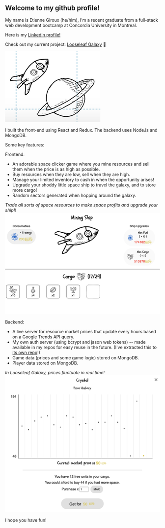 
## Welcome to my github profile!
My name is Etienne Giroux (he/him), I'm a recent graduate from a full-stack web development bootcamp at Concordia University in Montreal.

Here is my [LinkedIn profile!](https://www.linkedin.com/in/egiroux/)

Check out my current project:  [Looseleaf Galaxy](http://www.looseleafgalaxy.space) 🚀 

![Looseleaf Galaxy Screenshot](./looseleaf_galaxy1.png)

I built the front-end using React and Redux. The backend uses NodeJs and MongoDB.


Some key features: 

Frontend:
- An adorable space clicker game where you mine resources and sell them when the price is as high as possible.
- Buy resources when they are low, sell when they are high.
- Manage your limited inventory to cash in when the opportunity arises!
- Upgrade your shoddy little space ship to travel the galaxy, and to store more cargo!
- Random sectors generated when hopping around the galaxy.


_Trade all sorts of space resources to make space profits and upgrade your ship!!_
![Looseleaf Galaxy Screenshot](./looseleaf_galaxy4.png)

Backend:
- A live server for resource market prices that update every hours based on a Google Trends API query.
- My own auth server (using bcrypt and jason web tokens) -- made available in my repos for easy reuse in the future. (I've extracted this to [its own repo](https://github.com/eggiroux/auth-server)!)
- Game data (prices and some game logic) stored on MongoDB.
- Player data stored on MongoDB.

_In Looseleaf Galaxy, prices fluctuate in real time!_
![Looseleaf Galaxy Screenshot](./looseleaf_galaxy31.png)


I hope you have fun!


<!--
**eggiroux/eggiroux** is a ✨ _special_ ✨ repository because its `README.md` (this file) appears on your GitHub profile.
![MongoDB Atlas Signup](__lecture/assets/mongo_signup.gif)
Here are some ideas to get you started:

- 🔭 I’m currently working on ...
- 🌱 I’m currently learning ...
- 👯 I’m looking to collaborate on ...
- 🤔 I’m looking for help with ...
- 💬 Ask me about ...
- 📫 How to reach me: ...
- 😄 Pronouns: ...
- ⚡ Fun fact: ...
-->

